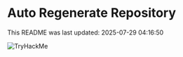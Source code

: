 # Auto Regenerate Repository

This README was last updated: 2025-07-29 04:16:50

 ![TryHackMe](https://tryhackme.com/badge/533634)
